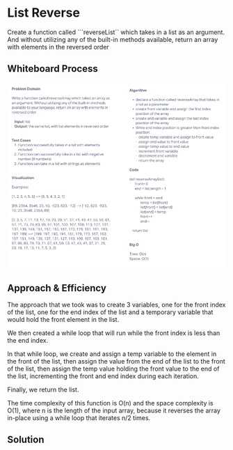 # List Reverse

Create a function called ```reverseList`` which takes in a list as an argument. And without utilizing any of the built-in methods available, return an array with elements in the reversed order

## Whiteboard Process

![Whiteboard Process](list-reverse-wb.png)

## Approach & Efficiency

The approach that we took was to create 3 variables, one for the front index of the list, one for the end index of the list and a temporary variable that would hold the front element in the list. 

We then created a while loop that will run while the front index is less than the end index. 

In that while loop, we create and assign a temp variable to the element in the front of the list, then assign the value from the end of the list to the front of the list, then assign the temp value holding the front value to the end of the list, incrementing the front and end index during each iteration.

Finally, we return the list.

The time complexity of this function is O(n) and the space complexity is O(1), where n is the length of the input array, because it reverses the array in-place using a while loop that iterates n/2 times.

## Solution
<!-- Show how to run your code, and examples of it in action -->